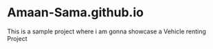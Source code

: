 # Amaan-Sama.github.io

This is a sample project where i am gonna showcase a Vehicle renting Project
